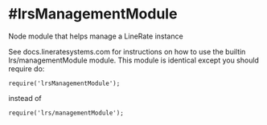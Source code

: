 #lrsManagementModule
===================

Node module that helps manage a LineRate instance

See docs.lineratesystems.com for instructions on how to use the builtin lrs/managementModule module.
This module is identical except you should require do:

    require('lrsManagementModule'); 
    
instead of 
    
    require('lrs/managementModule');

